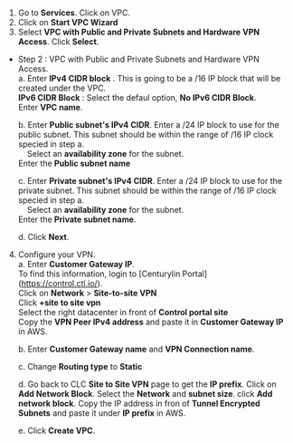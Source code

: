 ###
1. Go to **Services**. Click on VPC.
2. Click on **Start VPC Wizard**  
3. Select **VPC with Public and Private Subnets and Hardware VPN Access**. Click **Select**.
  * Step 2 : VPC with Public and Private Subnets and Hardware VPN Access.  
    a. Enter **IPv4 CIDR block** . This is going to be a /16 IP block that will be created under the VPC.  
       **IPv6 CIDR Block** : Select the defaul option, **No IPv6 CIDR Block**.  
       Enter **VPC name**.  
       
    b. Enter **Public subnet's IPv4 CIDR**. Enter a /24 IP block to use for the public subnet. This subnet should be within the range of /16 IP clock specied in step a.  
       Select an **availability zone** for the subnet.   
       Enter the **Public subnet name**
       
    c. Enter **Private subnet's IPv4 CIDR**. Enter a /24 IP block to use for the private subnet. This subnet should be within the range of /16 IP clock specied in step a.  
       Select an **availability zone** for the subnet.   
       Enter the **Private subnet name**.
     
     d. Click **Next**.
4. Configure your VPN.  
   a. Enter **Customer Gateway IP**.   
   To find this information, login to [Centurylin Portal] (https://control.ctl.io/).   
   Click on **Network** > **Site-to-site VPN**  
   Click **+site to site vpn**  
   Select the right datacenter in front of **Control portal site**  
   Copy the **VPN Peer IPv4 address** and paste it in **Customer Gateway IP** in AWS.
   
   b. Enter **Customer Gateway name** and **VPN Connection name**.  
   
   c. Change **Routing type** to **Static**
   
   d. Go back to CLC **Site to Site VPN** page to get the **IP prefix**.
      Click on **Add Network Block**. Select the **Network** and **subnet size**. click **Add network block**.
      Copy the IP address in fron of **Tunnel Encrypted Subnets** and paste it under **IP prefix** in AWS.  
      
   e. Click **Create VPC**.  
